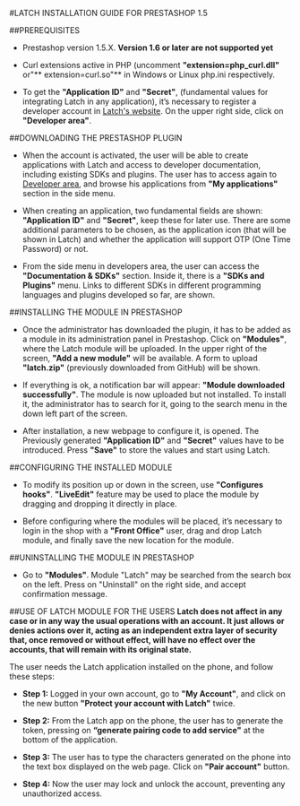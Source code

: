 ﻿#LATCH INSTALLATION GUIDE FOR PRESTASHOP 1.5


##PREREQUISITES
 * Prestashop version 1.5.X. **Version 1.6 or later are not supported yet**

 * Curl extensions active in PHP (uncomment **"extension=php_curl.dll"** or"** extension=curl.so"** in Windows or Linux php.ini respectively.

 * To get the **"Application ID"** and **"Secret"**, (fundamental values for integrating Latch in any application), it’s necessary to register a developer account in [Latch's website](https://latch.elevenpaths.com). On the upper right side, click on **"Developer area"**.


##DOWNLOADING THE PRESTASHOP PLUGIN
 * When the account is activated, the user will be able to create applications with Latch and access to developer documentation, including existing SDKs and plugins. The user has to access again to [Developer area](https://latch.elevenpaths.com/www/developerArea), and browse his applications from **"My applications"** section in the side menu.

* When creating an application, two fundamental fields are shown: **"Application ID"** and **"Secret"**, keep these for later use. There are some additional parameters to be chosen, as the application icon (that will be shown in Latch) and whether the application will support OTP  (One Time Password) or not.

* From the side menu in developers area, the user can access the **"Documentation & SDKs"** section. Inside it, there is a **"SDKs and Plugins"** menu. Links to different SDKs in different programming languages and plugins developed so far, are shown.


##INSTALLING THE MODULE IN PRESTASHOP
* Once the administrator has downloaded the plugin, it has to be added as a module in its administration panel in Prestashop. Click on **"Modules"**, where the Latch module will be uploaded. In the upper right of the screen, **"Add a new module"** will be available. A form to upload **"latch.zip"** (previously downloaded from GitHub) will be shown.

* If everything is ok, a notification bar will appear: **"Module downloaded successfully"**. The module is now uploaded but not installed. To install it, the administrator has to search for it, going to the search menu in the down left part of the screen.

* After installation, a new webpage to configure it, is opened. The Previously generated **"Application ID"** and **"Secret"** values have to be introduced. Press **"Save"** to store the values and start using Latch.


##CONFIGURING THE INSTALLED MODULE
* To modify its position up or down in the screen, use **"Configures hooks"**. **"LiveEdit"** feature may be used to place the module by dragging and dropping it directly in place.

* Before configuring where the modules will be placed, it’s necessary to login in the shop with a **"Front Office"** user, drag and drop Latch module, and finally save the new location for the module.


##UNINSTALLING THE MODULE IN PRESTASHOP
* Go to **"Modules"**. Module "Latch" may be searched from the search box on the left. Press on "Uninstall" on the right side, and accept confirmation message.


##USE OF LATCH MODULE FOR THE USERS
**Latch does not affect in any case or in any way the usual operations with an account. It just allows or denies actions over it, acting as an independent extra layer of security that, once removed or without effect, will have no effect over the accounts, that will remain with its original state.**

The user needs the Latch application installed on the phone, and follow these steps:

* **Step 1:** Logged in your own account, go to **"My Account"**, and click on the new button **"Protect your account with Latch"** twice.

* **Step 2:** From the Latch app on the phone, the user has to generate the token, pressing on **“generate pairing code to add service"** at the bottom of the application.

* **Step 3:** The user has to type the characters generated on the phone into the text box displayed on the web page. Click on **"Pair account"** button.

* **Step 4:** Now the user may lock and unlock the account, preventing any unauthorized access.
